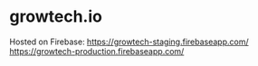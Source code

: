 # growtech.io

Hosted on Firebase:
https://growtech-staging.firebaseapp.com/
https://growtech-production.firebaseapp.com/
